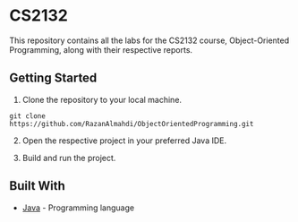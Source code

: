 # CS2132

This repository contains all the labs for the CS2132 course, Object-Oriented Programming, along with their respective reports.

## Getting Started

1. Clone the repository to your local machine.

```git clone https://github.com/RazanAlmahdi/ObjectOrientedProgramming.git```

2. Open the respective project in your preferred Java IDE.

3. Build and run the project.

## Built With

- [Java](https://www.java.com/) - Programming language
